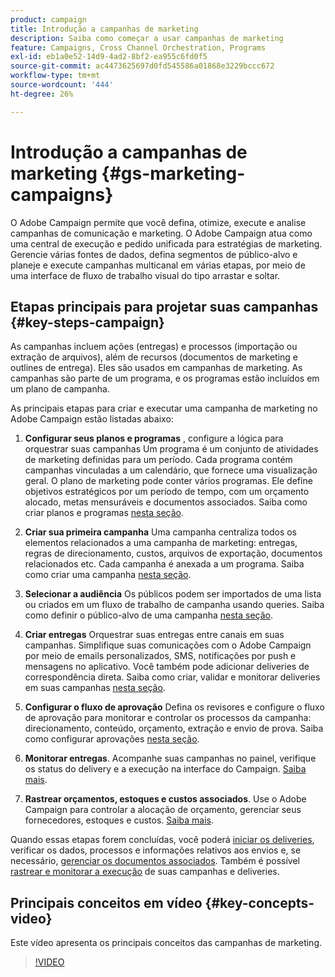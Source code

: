 ```yaml
---
product: campaign
title: Introdução a campanhas de marketing
description: Saiba como começar a usar campanhas de marketing
feature: Campaigns, Cross Channel Orchestration, Programs
exl-id: eb1a0e52-14d9-4ad2-8bf2-ea955c6fd0f5
source-git-commit: ac4473625697d0fd545586a01868e3229bccc672
workflow-type: tm+mt
source-wordcount: '444'
ht-degree: 26%

---
```


# Introdução a campanhas de marketing {#gs-marketing-campaigns}

O Adobe Campaign permite que você defina, otimize, execute e analise campanhas de comunicação e marketing. O Adobe Campaign atua como uma central de execução e pedido unificada para estratégias de marketing. Gerencie várias fontes de dados, defina segmentos de público-alvo e planeje e execute campanhas multicanal em várias etapas, por meio de uma interface de fluxo de trabalho visual do tipo arrastar e soltar.


<!--In addition, the **Marketing Resource Management (MRM)** module lets you control marketing actions in a collaborative mode by providing complete management and real-time tracking of the tasks, budgets and marketing resources involved. The Marketing Resource Management lets you optimize and regulate the management of internal and external processes, resources and marketing campaigns, as well as third party relations (agencies, printers, etc.). For more on this, refer to [this section](about-marketing-resource-management.md).

>[!NOTE]
>
>Capabilities related to population targeting, message personalization and message delivery on the various channels are detailed in [this section](../../delivery/using/steps-about-delivery-creation-steps.md).-->


## Etapas principais para projetar suas campanhas {#key-steps-campaign}

As campanhas incluem ações (entregas) e processos (importação ou extração de arquivos), além de recursos (documentos de marketing e outlines de entrega). Eles são usados em campanhas de marketing. As campanhas são parte de um programa, e os programas estão incluídos em um plano de campanha.

As principais etapas para criar e executar uma campanha de marketing no Adobe Campaign estão listadas abaixo:

1. **Configurar seus planos e programas** , configure a lógica para orquestrar suas campanhas Um programa é um conjunto de atividades de marketing definidas para um período. Cada programa contém campanhas vinculadas a um calendário, que fornece uma visualização geral. O plano de marketing pode conter vários programas. Ele define objetivos estratégicos por um período de tempo, com um orçamento alocado, metas mensuráveis e documentos associados. Saiba como criar planos e programas [nesta seção](marketing-campaign-create.md#create-plan-and-program).

1. **Criar sua primeira campanha**
Uma campanha centraliza todos os elementos relacionados a uma campanha de marketing: entregas, regras de direcionamento, custos, arquivos de exportação, documentos relacionados etc. Cada campanha é anexada a um programa. Saiba como criar uma campanha [nesta seção](marketing-campaign-create.md#create-a-campaign).

1. **Selecionar a audiência**
Os públicos podem ser importados de uma lista ou criados em um fluxo de trabalho de campanha usando queries. Saiba como definir o público-alvo de uma campanha [nesta seção](marketing-campaign-target.md#select-the-target-population).

1. **Criar entregas**
Orquestrar suas entregas entre canais em suas campanhas. Simplifique suas comunicações com o Adobe Campaign por meio de emails personalizados, SMS, notificações por push e mensagens no aplicativo. Você também pode adicionar deliveries de correspondência direta. Saiba como criar, validar e monitorar deliveries em suas campanhas [nesta seção](marketing-campaign-deliveries.md).

1. **Configurar o fluxo de aprovação**
Defina os revisores e configure o fluxo de aprovação para monitorar e controlar os processos da campanha: direcionamento, conteúdo, orçamento, extração e envio de prova. Saiba como configurar aprovações [nesta seção](marketing-campaign-approval.md).

1. **Monitorar entregas**.
Acompanhe suas campanhas no painel, verifique os status do delivery e a execução na interface do Campaign. [Saiba mais](marketing-campaign-monitoring.md).

1. **Rastrear orçamentos, estoques e custos associados**.
Use o Adobe Campaign para controlar a alocação de orçamento, gerenciar seus fornecedores, estoques e custos. [Saiba mais](providers--stocks-and-budgets.md#create-service-providers-and-their-cost-structures).

Quando essas etapas forem concluídas, você poderá [iniciar os deliveries](marketing-campaign-deliveries.md#start-a-delivery), verificar os dados, processos e informações relativos aos envios e, se necessário, [gerenciar os documentos associados](marketing-campaign-deliveries.md#manage-associated-documents). Também é possível [rastrear e monitorar a execução](marketing-campaign-monitoring.md) de suas campanhas e deliveries.


## Principais conceitos em vídeo {#key-concepts-video}

Este vídeo apresenta os principais conceitos das campanhas de marketing.

>[!VIDEO](https://video.tv.adobe.com/v/35131?quality=12)
